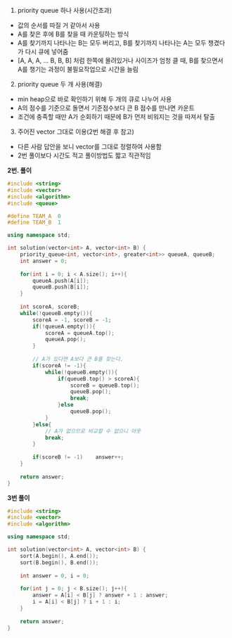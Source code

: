 1. priority queue 하나 사용(시간초과)
  - 값의 순서를 따질 거 같아서 사용
  - A를 찾은 후에 B를 찾을 때 카운팅하는 방식
  - A를 찾기까지 나타나는 B는 모두 버리고, B를 찾기까지 나타나는 A는 모두 챙겼다가 
    다시 큐에 넣어줌
  - [A, A, A, ... B, B, B] 처럼 한쪽에 몰려있거나 사이즈가 엄청 클 때, 
    B를 찾으면서 A를 챙기는 과정이 불필요작업으로 시간을 늘림

2. priority queue 두 개 사용(해결)
  - min heap으로 바로 확인하기 위해 두 개의 큐로 나누어 사용
  - A의 점수를 기준으로 돌면서 기준점수보다 큰 B 점수를 만나면 카운트
  - 조건에 충족할 때만 A가 순회하기 때문에 B가 먼저 비워지는 것을 따져서 탈출

3. 주어진 vector 그대로 이용(2번 해결 후 참고)
  - 다른 사람 답안을 보니 vector를 그대로 정렬하여 사용함
  - 2번 풀이보다 시간도 적고 풀이방법도 짧고 직관적임


**2번. 풀이**
```c++
#include <string>
#include <vector>
#include <algorithm>
#include <queue>

#define TEAM_A  0
#define TEAM_B  1

using namespace std;

int solution(vector<int> A, vector<int> B) {
    priority_queue<int, vector<int>, greater<int>> queueA, queueB;
    int answer = 0;    
    
    for(int i = 0; i < A.size(); i++){
        queueA.push(A[i]);
        queueB.push(B[i]);
    } 
    
    int scoreA, scoreB;
    while(!queueB.empty()){
        scoreA = -1, scoreB = -1;
        if(!queueA.empty()){
            scoreA = queueA.top();
            queueA.pop();
        }
        
        // A가 있다면 A보다 큰 B를 찾는다.
        if(scoreA != -1){
            while(!queueB.empty()){
                if(queueB.top() > scoreA){
                    scoreB = queueB.top();
                    queueB.pop();
                    break;
                }else
                    queueB.pop();
            }
        }else{
            // A가 없으므로 비교할 수 없으니 아웃
            break;
        }        
        
        if(scoreB != -1)    answer++;
    }
    
    return answer;
}
```

**3번 풀이**
```c++
#include <string>
#include <vector>
#include <algorithm>

using namespace std;

int solution(vector<int> A, vector<int> B) {
    sort(A.begin(), A.end());
    sort(B.begin(), B.end());
    
    int answer = 0, i = 0;
    
    for(int j = 0; j < B.size(); j++){
        answer = A[i] < B[j] ? answer + 1 : answer;    
        i = A[i] < B[j] ? i + 1 : i;
    }
    
    return answer;
}
```
